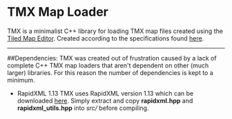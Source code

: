 # TMX Map Loader
TMX is a minimalist C++ library for loading TMX map files created using the [Tiled Map Editor](http://www.mapeditor.org/).
Created according to the specifications found [here](http://doc.mapeditor.org/reference/tmx-map-format/).

---

##Dependencies:
TMX was created out of frustration caused by a lack of complete C++ TMX map
loaders that aren't dependent on other (much larger) libraries.
For this reason the number of dependencies is kept to a minimum.

* RapidXML 1.13
   TMX uses RapidXML version 1.13 which can be downloaded [here](http://rapidxml.sourceforge.net/).
   Simply extract and copy **rapidxml.hpp** and **rapidxml_utils.hpp** into *src/* before compiling.
